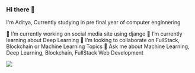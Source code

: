### Hi there 👋
I'm Aditya, Currently studying in pre final year of computer enginnering 


🔭 I’m currently working on social media site using django
🌱 I’m currently learning about Deep Learning
👯 I’m looking to collaborate on FullStack, Blockchain or Machine Learning Topics
💬 Ask me about Machine Learning, Deep Learning, Blockchain, FullStack Web Development


![](https://komarev.com/ghpvc/?username=aditya7812)
